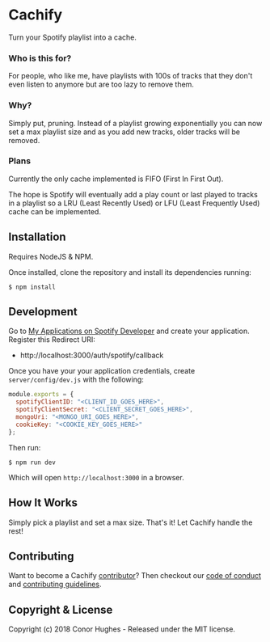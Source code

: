 # Cachify

Turn your Spotify playlist into a cache.

### Who is this for?

For people, who like me, have playlists with 100s of tracks that they don't even listen to anymore but are too lazy to remove them.

### Why?

Simply put, pruning. Instead of a playlist growing exponentially you can now set a max playlist size and as you add new tracks, older tracks will be removed.

### Plans

Currently the only cache implemented is FIFO (First In First Out).

The hope is Spotify will eventually add a play count or last played to tracks in a playlist so a LRU (Least Recently Used) or LFU (Least Frequently Used) cache can be implemented.

## Installation

Requires NodeJS & NPM.

Once installed, clone the repository and install its dependencies running:

    $ npm install

## Development

Go to [My Applications on Spotify Developer](https://developer.spotify.com/my-applications) and create your application. Register this Redirect URI:

- http://localhost:3000/auth/spotify/callback

Once you have your your application credentials, create `server/config/dev.js` with the following:

```javascript
module.exports = {
  spotifyClientID: "<CLIENT_ID_GOES_HERE>",
  spotifyClientSecret: "<CLIENT_SECRET_GOES_HERE>",
  mongoUri: "<MONGO_URI_GOES_HERE>",
  cookieKey: "<COOKIE_KEY_GOES_HERE>"
};
```

Then run:

    $ npm run dev

Which will open `http://localhost:3000` in a browser.

## How It Works

Simply pick a playlist and set a max size.
That's it! Let Cachify handle the rest!

## Contributing

Want to become a Cachify [contributor](https://github.com/ThatGuyHughesy/cachify/blob/master/CONTRIBUTORS.md)?
Then checkout our [code of conduct](https://github.com/ThatGuyHughesy/cachify/blob/master/CODE_OF_CONDUCT.md) and [contributing guidelines](https://github.com/ThatGuyHughesy/cachify/blob/master/CONTRIBUTING.md).

## Copyright & License

Copyright (c) 2018 Conor Hughes - Released under the MIT license.
